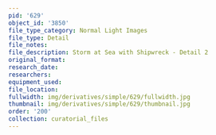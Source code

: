 ```yaml
---
pid: '629'
object_id: '3850'
file_type_category: Normal Light Images
file_type: Detail
file_notes:
file_description: Storm at Sea with Shipwreck - Detail 2
original_format:
research_date:
researchers:
equipment_used:
file_location:
fullwidth: img/derivatives/simple/629/fullwidth.jpg
thumbnail: img/derivatives/simple/629/thumbnail.jpg
order: '200'
collection: curatorial_files
---
```


